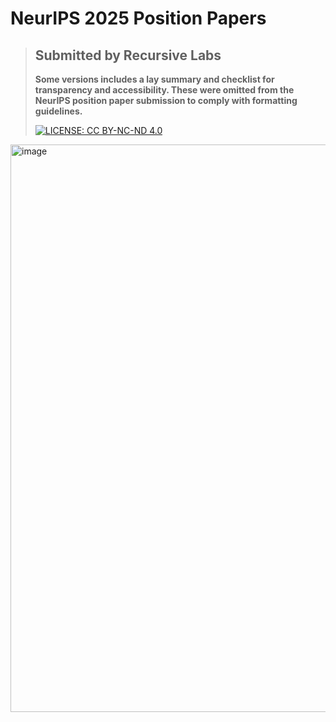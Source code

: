 # NeurIPS 2025 Position Papers
> ## **Submitted by Recursive Labs**
>
> **Some versions includes a lay summary and checklist for transparency and accessibility. These were omitted from the NeurIPS position paper submission to comply with formatting guidelines.**
>
> 
> [![LICENSE: CC BY-NC-ND 4.0](https://img.shields.io/badge/Papers-CC--BY--4.0-scarlet.svg)](https://creativecommons.org/licenses/by/4.0/deed.en)


<img width="908" alt="image" src="https://github.com/user-attachments/assets/0826bc3e-6272-4200-b6da-94fdd37f3144" />
